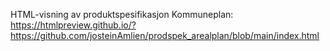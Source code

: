 HTML-visning av produktspesifikasjon Kommuneplan: https://htmlpreview.github.io/?https://github.com/josteinAmlien/prodspek_arealplan/blob/main/index.html
